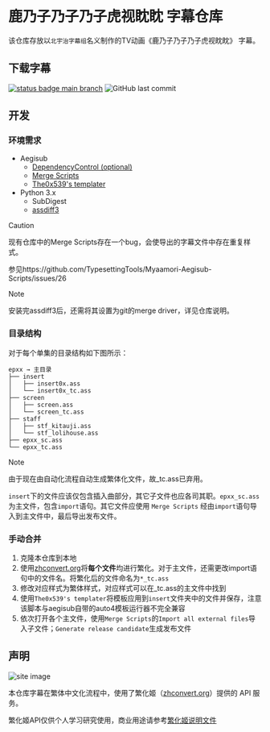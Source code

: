 # 鹿乃子乃子乃子虎视眈眈 字幕仓库

该仓库存放以`北宇治字幕组`名义制作的TV动画《鹿乃子乃子乃子虎视眈眈》 字幕。

## 下载字幕

[![status badge main branch](https://github.com/Kitauji-Sub/subs-shikanoko/actions/workflows/build-subtitle.yml/badge.svg?branch=main)](https://github.com/Kitauji-Sub/subs-shikanoko/releases/tag/latest) ![GitHub last commit](https://img.shields.io/github/last-commit/Kitauji-Sub/subs-shikanoko?label=last%20update)


<!-- |分支|说明|下载|
|-|-|:-:|
|`latest`|`main`持续集成的分支，拥有最新改动，部分显示可能会不正常|[点此下载](https://github.com/Kitauji-Sub/subs-shikanoko/releases/tag/latest)|
|`tv`|适配网络放送版TV播放源（例如CR）的稳定分支|[点此下载](https://github.com/Kitauji-Sub/subs-shikanoko/releases/tag/tv-1.0)| -->

## 开发

### 环境需求

+ Aegisub
  + [DependencyControl (optional)](https://github.com/TypesettingTools/DependencyControl)
  + [Merge Scripts](https://github.com/TypesettingTools/Myaamori-Aegisub-Scripts)
  + [The0x539's templater](https://github.com/The0x539/Aegisub-Scripts/blob/trunk/src/0x.KaraTemplater.moon)
+ Python 3.x
  + SubDigest
  + [assdiff3](https://github.com/TypesettingTools/assdiff3)

> [!CAUTION]
> 现有仓库中的Merge Scripts存在一个bug，会使导出的字幕文件中存在重复样式。
>
> 参见https://github.com/TypesettingTools/Myaamori-Aegisub-Scripts/issues/26

> [!NOTE]
> 安装完assdiff3后，还需将其设置为git的merge driver，详见仓库说明。

### 目录结构

对于每个单集的目录结构如下图所示：

```
epxx → 主目录
├── insert
│   ├── insert0x.ass
│   └── insert0x_tc.ass
├── screen
│   ├── screen.ass
│   └── screen_tc.ass
├── staff
│   ├── stf_kitauji.ass
│   └── stf_lolihouse.ass
├── epxx_sc.ass
└── epxx_tc.ass
```

> [!NOTE]  
> 由于现在由自动化流程自动生成繁体化文件，故_tc.ass已弃用。

`insert`下的文件应该仅包含插入曲部分，其它子文件也应各司其职。`epxx_sc.ass`为主文件，包含`import`语句。其它文件应使用 `Merge Scripts` 经由`import`语句导入到主文件中，最后导出发布文件。

### 手动合并

1. 克隆本仓库到本地
2. 使用[zhconvert.org](zhconvert.org)将**每个文件**均进行繁化。对于主文件，还需更改import语句中的文件名。将繁化后的文件命名为`*_tc.ass`
3. 修改对应样式为繁体样式，对应样式可以在_tc.ass的主文件中找到
4. 使用`The0x539's templater`将模板应用到`insert`文件夹中的文件并保存，注意该脚本与aegisub自带的auto4模板运行器不完全兼容
5. 依次打开各个主文件，使用`Merge Scripts`的`Import all external files`导入子文件；`Generate release candidate`生成发布文件

## 声明

![site image](https://zhconvert.org/build/assets/images/logo_h36.1306fa53.png)

本仓库字幕在繁体中文化流程中，使用了繁化姬（[zhconvert.org](https://zhconvert.org/)）提供的 API 服务。

繁化姬API仅供个人学习研究使用，商业用途请参考[繁化姬说明文件](https://docs.zhconvert.org/commercial/)